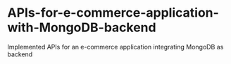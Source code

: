 # APIs-for-e-commerce-application-with-MongoDB-backend
Implemented APIs for an e-commerce application integrating MongoDB as backend
